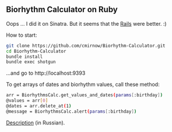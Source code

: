 ## Biorhythm Calculator on Ruby

Oops ... I did it on Sinatra. But it seems that the [Rails](https://masterpro.herokuapp.com/bio/index) were better. :)

How to start:
```bash
git clone https://github.com/cmirnow/Biorhythm-Calculator.git
cd Biorhythm-Calculator
bundle install
bundle exec shotgun
```
...and go to http://localhost:9393

To get arrays of dates and biorhythm values, call these method:

```bash
arr = BiorhythmsCalc.get_values_and_dates(params[:birthday])
@values = arr[0]
@dates = arr.delete_at(1)
@message = BiorhythmsCalc.alert(params[:birthday])
```

[Description](https://masterpro.ws/biorhythm-calculator-ruby) (in Russian).
